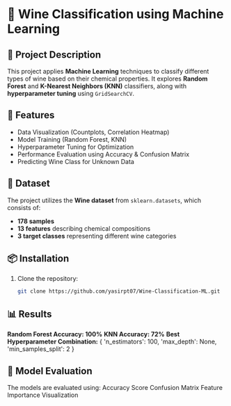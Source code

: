 # 🍷 Wine Classification using Machine Learning

## 📌 Project Description
This project applies **Machine Learning** techniques to classify different types of wine based on their chemical properties. It explores **Random Forest** and **K-Nearest Neighbors (KNN)** classifiers, along with **hyperparameter tuning** using `GridSearchCV`.

## 🚀 Features
- Data Visualization (Countplots, Correlation Heatmap)
- Model Training (Random Forest, KNN)
- Hyperparameter Tuning for Optimization
- Performance Evaluation using Accuracy & Confusion Matrix
- Predicting Wine Class for Unknown Data

## 📂 Dataset
The project utilizes the **Wine dataset** from `sklearn.datasets`, which consists of:
- **178 samples**
- **13 features** describing chemical compositions
- **3 target classes** representing different wine categories

## 📦 Installation
1. Clone the repository:
   ```bash
   git clone https://github.com/yasirpt07/Wine-Classification-ML.git

## 📊 Results
**Random Forest Accuracy: 100%**
**KNN Accuracy: 72%**
**Best Hyperparameter Combination:** { 'n_estimators': 100, 'max_depth': None, 'min_samples_split': 2 }

## 🔬 Model Evaluation
The models are evaluated using:
Accuracy Score
Confusion Matrix
Feature Importance Visualization
